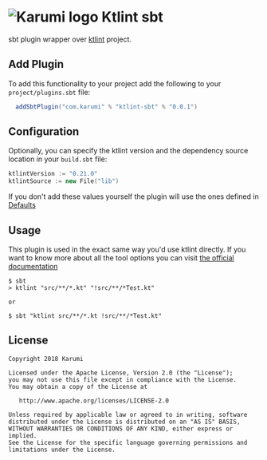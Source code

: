 # ![Karumi logo](https://cloud.githubusercontent.com/assets/858090/11626547/e5a1dc66-9ce3-11e5-908d-537e07e82090.png) Ktlint sbt 

sbt plugin wrapper over [ktlint](https://github.com/shyiko/ktlint) project.

## Add Plugin

To add this functionality to your project add the following to your `project/plugins.sbt` file:

```scala
  addSbtPlugin("com.karumi" % "ktlint-sbt" % "0.0.1")
```

## Configuration

Optionally, you can specify the ktlint version and the dependency source location in your `build.sbt` file:

```scala
ktlintVersion := "0.21.0"
ktlintSource := new File("lib")
``` 

If you don't add these values yourself the plugin will use the ones defined in [Defaults](https://github.com/Karumi/ktlint-sbt/blob/master/src/main/scala/com/karumi/Defaults.scala)

## Usage

This plugin is used in the exact same way you'd use ktlint directly. If you want to know more about all the tool options you can visit [the official documentation](https://github.com/shyiko/ktlint#usage) 

```
$ sbt
> ktlint "src/**/*.kt" "!src/**/*Test.kt"

or 

$ sbt "ktlint src/**/*.kt !src/**/*Test.kt"
```

License
-------

    Copyright 2018 Karumi

    Licensed under the Apache License, Version 2.0 (the "License");
    you may not use this file except in compliance with the License.
    You may obtain a copy of the License at

       http://www.apache.org/licenses/LICENSE-2.0

    Unless required by applicable law or agreed to in writing, software
    distributed under the License is distributed on an "AS IS" BASIS,
    WITHOUT WARRANTIES OR CONDITIONS OF ANY KIND, either express or implied.
    See the License for the specific language governing permissions and
    limitations under the License.